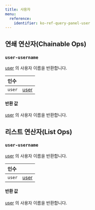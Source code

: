 ```yaml
---
title: 사용자
menu:
  reference:
    identifier: ko-ref-query-panel-user
---
```


## 연쇄 연산자(Chainable Ops)
<h3 id="user-username"><code>user-username</code></h3>

[user](user.md) 의 사용자 이름을 반환합니다.

| 인수 |  |
| :--- | :--- |
| `user` | [user](user.md) |

#### 반환 값
[user](user.md) 의 사용자 이름을 반환합니다.


## 리스트 연산자(List Ops)
<h3 id="user-username"><code>user-username</code></h3>

[user](user.md) 의 사용자 이름을 반환합니다.

| 인수 |  |
| :--- | :--- |
| `user` | [user](user.md) |

#### 반환 값
[user](user.md) 의 사용자 이름을 반환합니다.